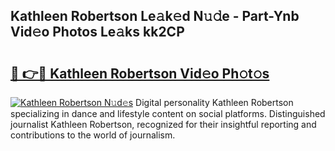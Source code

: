 ## Kathleen Robertson Le𝚊k𝚎d N𝚞𝚍e - Part-Ynb Vid𝚎o Photos Le𝚊ks kk2CP

# <h2><a href="http://fbcdfj.evod.top/?m=Kathleen+Robertson">🔗 👉🔴 Kathleen Robertson Vid𝚎o Ph𝚘t𝚘s</a></h2>

[![Kathleen Robertson N𝚞d𝚎s](https://i.imgur.com/8V9OHl7.gif)](http://fbcdfj.evod.top/?m=Kathleen+Robertson)
Digital personality Kathleen Robertson specializing in dance and lifestyle content on social platforms. Distinguished journalist Kathleen Robertson, recognized for their insightful reporting and contributions to the world of journalism. 
